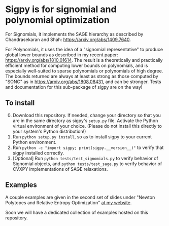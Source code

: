 # Sigpy is for signomial and polynomial optimization

For Signomials, it implements the SAGE hierarchy as described by Chandrasekaran and Shah: https://arxiv.org/abs/1409.7640.

For Polynomials, it uses the idea of a "signomial representative" to produce global lower bounds as described in my recent paper: https://arxiv.org/abs/1810.01614. The result is a theoretically and practically efficient method for computing lower bounds on polynomials, and is especially well-suited to sparse polynomials or polynomials of high degree. The bounds returned are always at least as strong as those computed by "SONC" as in https://arxiv.org/abs/1808.08431, and can be stronger. Tests and documentation for this sub-package of sigpy are on the way!

## To install

0. Download this repository. If needed, change your directory so that you are in the same directory as sigpy's ``setup.py`` file. Activate the Python virtual environment of your choice. (Please do not install this directly to your system's Python distribution!)
1. Run ``python setup.py install``, so as to install sigpy to your current Python environment.
2. Run ``python -c "import sigpy; print(sigpy.__version__)"`` to verify that sigpy installed correctly.
3. [Optional] Run ``python tests/test_signomials.py`` to verify behavior of Signomial objects, and ``python tests/test_sage.py`` to verify behavior of CVXPY implementations of SAGE relaxations.

## Examples

A couple examples are given in the second set of slides under "Newton Polytopes and Relative Entropy Optimization" [at my website](http://rileyjmurray.com/research).

Soon we will have a dedicated collection of examples hosted on this repository.
